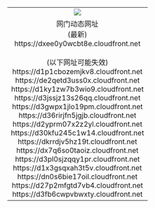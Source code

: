 ﻿<table>
  <tr></tr>
  <tr><td colspan=2 align=center><img src="https://dxee0y0wcbt8e.cloudfront.net/Up/oGate.jpg" /></td></tr>
  <tr><td colspan=2 align=center>网门动态网址<br/>(最新)
<br>https://dxee0y0wcbt8e.cloudfront.net
<br/><br/>(以下网址可能失效)
<br>https://d1p1cbozemjkv8.cloudfront.net
<br>https://de2qetd3uss0x.cloudfront.net
<br>https://d1ky1zw7b3wio9.cloudfront.net
<br>https://d3jssjz13s26qq.cloudfront.net
<br>https://d3gwpx1jlo19pm.cloudfront.net
<br>https://d36rirjfn5jgjb.cloudfront.net
<br>https://d2yprm07x2z2yl.cloudfront.net
<br>https://d30kfu245c1w14.cloudfront.net
<br>https://dkrrdjv5hz19t.cloudfront.net
<br>https://dx7q6so0taoiz.cloudfront.net
<br>https://d3pl0sjzqqy1pr.cloudfront.net
<br>https://d1x3gsqxah3t5v.cloudfront.net
<br>https://dn0s6bie17oil.cloudfront.net
<br>https://d27p2mfgtd7vb4.cloudfront.net
<br>https://d3fb6cwpvbwxty.cloudfront.net
    </td>
  </tr>
</table>
